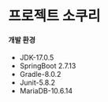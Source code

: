 # 프로젝트 소쿠리

#### 개발 환경
- JDK-17.0.5
- SpringBoot 2.7.13
- Gradle-8.0.2
- Junit-5.8.2
- MariaDB-10.6.14
